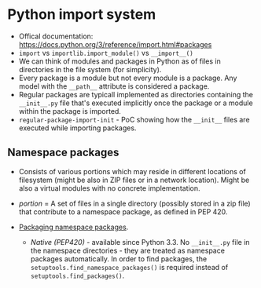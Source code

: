 # Python import system

- Offical documentation: https://docs.python.org/3/reference/import.html#packages
- `import` vs `importlib.import_module()` vs `__import__()`
- We can think of modules and packages in Python as of files in directories in the file system (for simplicity).
- Every package is a module but not every module is a package. Any model with the `__path__` attribute is considered a package.
- Regular packages are typicall implemented as directories containing the `__init__.py` file that's executed implicitly once the package or a module within the package is imported.
- `regular-package-import-init` - PoC showing how the `__init__` files are executed while importing packages.

## Namespace packages

- Consists of various portions which may reside in different locations of filesystem (might be also in ZIP files or in a network location). Might be also a virtual modules with no concrete implementation.
- *portion* = A set of files in a single directory (possibly stored in a zip file) that contribute to a namespace package, as defined in PEP 420.
- [Packaging namespace packages](https://packaging.python.org/en/latest/guides/packaging-namespace-packages/).
    
    - *Native (PEP420)* - available since Python 3.3. No `__init__.py` file in the namespace directories - they are treated as namespace packages automatically. In order to find packages, the `setuptools.find_namespace_packages()` is required instead of `setuptools.find_packages()`.

